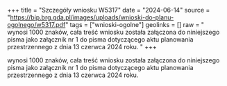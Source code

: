 +++
title = "Szczegóły wniosku W5317"
date = "2024-06-14"
source = "https://bip.brg.gda.pl/images/uploads/wnioski-do-planu-ogolnego/w5317.pdf"
tags = ["wnioski-ogolne"]
geolinks = []
raw = " wynosi 1000 znaków, cała treść wniosku została załączona do niniejszego pisma jako załącznik nr 1 do pisma dotyczącego aktu planowania przestrzennego z dnia 13 czerwca 2024 roku. "
+++

 wynosi 1000 znaków, cała treść wniosku
została załączona do niniejszego pisma jako załącznik nr 1 do pisma dotyczącego aktu planowania
przestrzennego z dnia 13 czerwca 2024 roku.




